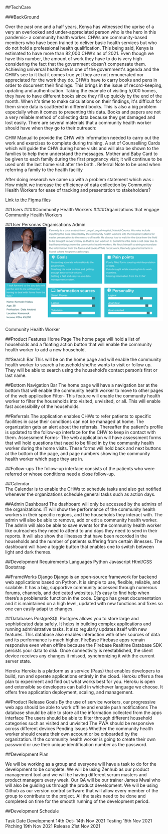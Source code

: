 ##TechCare

###BackGround

Over the past one and a half years, Kenya has witnessed the uprise of a very 
an overlooked and under-appreciated person who is the hero in this pandemic- a community health worker.
CHWs are community-based members who have been trained to deliver basic health services but who do not hold a professional health qualification. This being said, Kenya is estimated to have more than 82,000 CHW’s as of 2021. Even though we have this number, the amount of work they have to do is very high considering the fact that the government doesn’t compensate them. Achieving universal healthcare is one of the government's agenda and the CHW’s see to it that it comes true yet they are not remunerated nor appreciated for the work they do.
CHW’s have to carry books and pens in order to document their findings. This brings in the issue of record-keeping, updating and authentication. Taking the example of visiting 5,000 homes, they have to have different books since they fill up quickly by the end of the month. When it's time to make calculations on their findings, it's difficult for them since data is scattered in different books. This is also a big problem especially when it comes to presenting this data. Books and papers are not a very reliable method of collecting data because they get damaged and lost easily. 
There are several materials that a community health worker should have when they go to their outreach: 

CHW Manual to provide the CHW with information needed to carry out the work and exercises to complete during training.
 A set of Counselling Cards which will guide the CHW during home visits and will also be shown to the families to help them understand the messages.
 Mother and Baby Card to be given to each family during the first pregnancy visit; it will continue to be used until the last home visit after the birth .
Referral Note to be used when referring a family to the health facility 


After doing research we came up with a problem statement which was :
How might we increase the efficiency of data collection by Community Health Workers for ease of tracking and presentation to stakeholders?

<!-- Problems that our product will solve -->








<!-- ##Link to the Figma files -->
[Link to the Figma files](https://www.figma.com/file/kChMI2KDdnL1udmBCSCB30/Jamii-Bora?node-id=83%3A1934)











##Users
####Community Health Workers
####Organizations that engage Community Health Workers



##User Personas
Organisations Admin
<img src="/images/pers1.png" alt="">















Community Health Worker


<!-- User Flow -->
##Product Features
Home Page
 The home page will hold a list of households and a floating action button that will enable the community health worker to add a new household. 

##Search Bar
 This will be on the home page and will enable the community health worker to search a household she/he wants to visit or follow up. They will be able to search using the household’s contact person’s first or last name.

##Bottom Navigation Bar
 The home page will have a navigation bar at the bottom that will enable the community health worker to move to other pages of the web application
Filter- This feature will enable the community health worker to filter the households into visited, unvisited, or all. This will enable fast accessibility of the households.

##Referrals
The application enables CHWs to refer patients to specific facilities in case their conditions can not be managed at home. The organization gets an alert about the referrals. Thereafter the patient's profile is updated to the follow-up interface for the CHW to keep in contact with them.
Assessment Forms- The web application will have assessment forms that will hold questions that need to be filled in by the community health worker during the home visits.  These forms will hold back and next buttons at the bottom of the page, and page numbers showing the community health worker which page they are in.

##Follow-ups 
The follow-up interface consists of the patients who were referred or whose conditions need a close follow-up. 

##Calendar  
The Calendar is to enable the CHWs to schedule tasks and also get notified whenever the organizations schedule general tasks such as action days.

##Admin Dashboard 
 The dashboard will only be accessed by the admins of the organizations. IT will show the performance of the community health workers in their specific regions, and the households they interact with. The admin will also be able to remove, add or edit a community health worker.
The admin will also be able to save events for the community health worker like outreaches they need to attend to and days they need to send in their reports. It will also show the illnesses that have been recorded in the households and the number of patients suffering from certain illnesses.
The dashboard will have a toggle button that enables one to switch between light and dark themes.



##Development Requirements
Languages
Python
Javascript
Html/CSS
Bootstrap


##FrameWorks
Django
Django is an open-source framework for backend web applications based on Python. It is simple to use, flexible, reliable, and scalable. It has a big, supportive community accessed through numerous forums, channels, and dedicated websites. It’s easy to find help when there’s a problematic function in the code. Django has great documentation and it is maintained on a high level, updated with new functions and fixes so one can easily adapt to changes. 

##Databases
PostgreSQL
 Postgres allows you to store large and sophisticated data safely. It helps in building complex applications and running administrative tasks. It also regularly updates itself with new features. This database also enables interaction with other sources of data and its performance is much higher.
FireBase
Firebase apps remain responsive even when offline because the Firebase Realtime Database SDK persists your data to disk. Once connectivity is reestablished, the client device receives any changes it missed, synchronizing it with the current server state.

Heroku
Heroku is a platform as a service (Paas) that enables developers to build, run and operate applications entirely in the cloud. Heroku offers a free plan to experiment and find out what works best for you. Heroku is open and extensible so developers can build in whichever language we choose. It offers free application deployment, scaling, and management.

##Product Release Goals
By the use of service workers, our progressive web app should be able to work offline and enable push notifications
The database should be able to store all the information collected from the apps interface
The users should be able to filter through different household categories such as visited and unvisited
The PWA should be responsive across different devices 
Pending Issues
Whether the community health worker should create their own account or be onboarded by the organization.
If the community health worker is going to create their own password or use their unique identification number as the password.


##Development Plan

We will be working as a group and everyone will have a task to do for the development to be complete. We will be using Zenhub as our product management tool and we will be having different scrum masters and product managers every week. Our QA will be our trainer James Mwai who will also be guiding us through the product development. 
We will be using Github as our version control software that will allow every member of the group to contribute to the project. All the tasks need to be done and completed on time for the smooth running of the development period.

##Development Schedule

Task
Date
Development
14th Oct- 14th Nov 2021
Testing
15th Nov 2021
Pitching
19th Nov 2021
Release
21st Nov 2021



